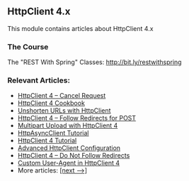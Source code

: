 ## HttpClient 4.x

This module contains articles about HttpClient 4.x

### The Course

The "REST With Spring" Classes: http://bit.ly/restwithspring

### Relevant Articles: 

- [HttpClient 4 – Cancel Request](https://www.surya.com/httpclient-cancel-request)
- [HttpClient 4 Cookbook](https://www.surya.com/httpclient4)
- [Unshorten URLs with HttpClient](https://www.surya.com/unshorten-url-httpclient)
- [HttpClient 4 – Follow Redirects for POST](https://www.surya.com/httpclient-redirect-on-http-post)
- [Multipart Upload with HttpClient 4](https://www.surya.com/httpclient-multipart-upload)
- [HttpAsyncClient Tutorial](https://www.surya.com/httpasyncclient-tutorial)
- [HttpClient 4 Tutorial](https://www.surya.com/httpclient-guide)
- [Advanced HttpClient Configuration](https://www.surya.com/httpclient-advanced-config)
- [HttpClient 4 – Do Not Follow Redirects](https://www.surya.com/httpclient-stop-follow-redirect)
- [Custom User-Agent in HttpClient 4](https://www.surya.com/httpclient-user-agent-header)
- More articles: [[next -->]](../httpclient-2)
